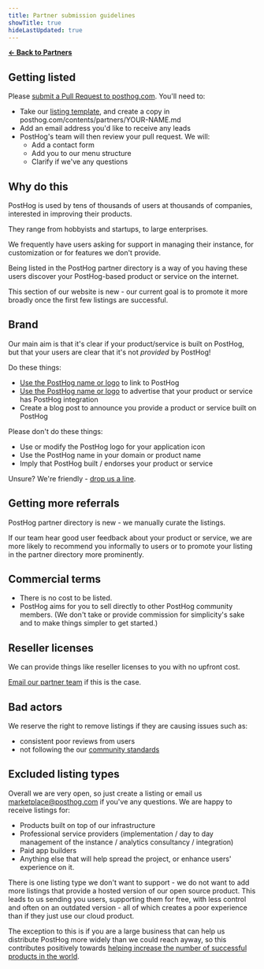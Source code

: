 ```yaml
---
title: Partner submission guidelines
showTitle: true
hideLastUpdated: true
---
```


**[← Back to Partners](/partners)**

## Getting listed

Please [submit a Pull Request to posthog.com](https://github.com/PostHog/posthog.com). You'll need to:

* Take our [listing template](listing-template), and create a copy in posthog.com/contents/partners/YOUR-NAME.md
* Add an email address you'd like to receive any leads
* PostHog's team will then review your pull request. We will:
  * Add a contact form
  * Add you to our menu structure
  * Clarify if we've any questions
  
## Why do this

PostHog is used by tens of thousands of users at thousands of companies, interested in improving their products.

They range from hobbyists and startups, to large enterprises.

We frequently have users asking for support in managing their instance, for customization or for features we don't provide.

Being listed in the PostHog partner directory is a way of you having these users discover your PostHog-based product or service on the internet.

This section of our website is new - our current goal is to promote it more broadly once the first few listings are successful.

## Brand

Our main aim is that it's clear if your product/service is built on PostHog, but that your users are clear that it's not _provided_ by PostHog!

Do these things:

* [Use the PostHog name or logo](/handbook/company/brand-assets) to link to PostHog
* [Use the PostHog name or logo](/handbook/company/brand-assets) to advertise that your product or service has PostHog integration
* Create a blog post to announce you provide a product or service built on PostHog

Please don't do these things:

* Use or modify the PostHog logo for your application icon
* Use the PostHog name in your domain or product name
* Imply that PostHog built / endorses your product or service

Unsure? We're friendly - [drop us a line](mailto:marketplace+getlisted@posthog.com).

## Getting more referrals

PostHog partner directory is new - we manually curate the listings.

If our team hear good user feedback about your product or service, we are more likely to recommend you informally to users or to promote your listing in the partner directory more prominently.

## Commercial terms

* There is no cost to be listed.
* PostHog aims for you to sell directly to other PostHog community members. (We don't take or provide commission for simplicity's sake and to make things simpler to get started.)

## Reseller licenses

We can provide things like reseller licenses to you with no upfront cost. 

[Email our partner team](mailto:marketplace+reseller@posthog.com) if this is the case.

## Bad actors

We reserve the right to remove listings if they are causing issues such as:

* consistent poor reviews from users
* not following the our [community standards](/docs/contribute/code-of-conduct#our-standards)

## Excluded listing types

Overall we are very open, so just create a listing or email us [marketplace@posthog.com](mailto:marketplace@posthog.com) if you've any questions. We are happy to receive listings for:

* Products built on top of our infrastructure
* Professional service providers (implementation / day to day management of the instance / analytics consultancy / integration)
* Paid app builders
* Anything else that will help spread the project, or enhance users' experience on it.

There is one listing type we don't want to support - we do not want to add more listings that provide a hosted version of our open source product. This leads to us sending you users, supporting them for free, with less control and often on an outdated version - all of which creates a poor experience than if they just use our cloud product.

The exception to this is if you are a large business that can help us distribute PostHog more widely than we could reach ayway, so this contributes positively towards [helping increase the number of successful products in the world](/handbook/strategy/overview).

